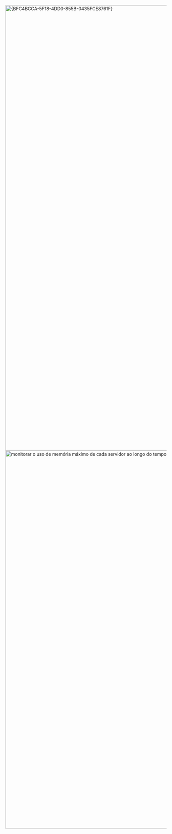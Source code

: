 <img width="2559" height="1393" alt="{BFC4BCCA-5F18-4DD0-855B-0435FCE8761F}" src="https://github.com/user-attachments/assets/1029a5a5-6889-4d18-97ae-382eafa4a48b" />
<img width="2557" height="1182" alt="monitorar o uso de memória máximo de cada servidor ao longo do tempo" src="https://github.com/user-attachments/assets/ba1dfbb2-eec4-4a38-9fce-8e5d323181ca" />
